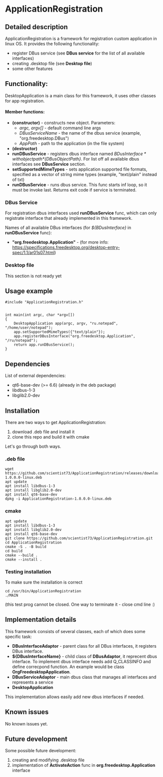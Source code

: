 # ApplicationRegistration

## Detailed description
ApplicationRegistration is a framework for registration custom 
application in linux OS. It provides the following functionality:
- register DBus service (see **DBus service** for the list of 
all available interfaces)
- creating .desktop file (see  **Desktop file**)
- some other features


## Functionality:

DesktopApplication is a main class for this framework, it uses other 
classes for app registration.
#### Member functions:
- **(constructor)** - constructs new object. Parameters:
    - *argc, argv[]* - default command line args
    - *DBusServiceName* - the name of the dbus service (example, "org.freedesktop.DBus")
    - *AppPath* - path to the application (in the file system)
- **(destructor)**
- **runDBusService** - registers dbus interface named *${BDusInterface}* 
with object path *${DBusObjectPath}*. For list off all available 
dbus interfaces see **DBusService** section.
- **setSupportedMimeTypes** - sets application supported file
formats, specified as a vector of string mime types (example,
"text/plain" instead of txt)
- **runDBusService** - runs dbus service. This func starts inf
loop, so it must be invoke last. Returns exit code if service is
terminated.
### DBus Service
For registration dbus interfaces used **runDBusService** func, which
can only registrate interface that already implemented in this
framework. 

Names of all available DBus interfaces (for *${BDusInterface}* in **runDBusService** func):
- **"org.freedesktop.Application"** - (for more info: https://specifications.freedesktop.org/desktop-entry-spec/1.1/ar01s07.html)

### Desktop file
This section is not ready yet

## Usage example
```
#include "ApplicationRegistration.h"


int main(int argc, char *argv[])
{
    DesktopApplication app(argc, argv, "ru.notepad", "/home/user/notepad");
    app.setSupportedMimeTypes({"text/plain"});
    app.registerDBusInterface("org.freedesktop.Application", "/ru/notepad");
    return app.runDBusService();
}
```

## Dependencies
List of external dependencies:
- qt6-base-dev (>= 6.6) (already in the deb package)
- libdbus-1-3
- libglib2.0-dev    


## Installation
There are two ways to get ApplicationRegistration: 
1. download .deb file and install it
1. clone this repo and build it with cmake

Let's go through both ways.
### .deb file
```
wget https://github.com/scientist73/ApplicationRegistration/releases/download/v1.0.0/ApplicationRegistration-1.0.0.0-linux.deb
apt update
apt install libdbus-1-3
apt install libglib2.0-dev
apt install qt6-base-dev
dpkg -i ApplicationRegistration-1.0.0.0-linux.deb
```
### cmake 
```
apt update
apt install libdbus-1-3
apt install libglib2.0-dev
apt install qt6-base-dev
git clone https://github.com/scientist73/ApplicationRegistration.git
cd ApplicationRegistration
cmake -S . -B build
cd build
cmake --build .
cmake --install .
```
### Testing installation 
To make sure the installation is correct 
```
cd /usr/bin/ApplicationRegistration
./MAIN
```
(this test prog cannot be closed. One way to terminate it -
close cmd line :)

## Implementation details
This framework consists of several classes, each of which does
some specific task:
- **DBusInterfaceAdaptor** - parent class for all DBus interfaces,
it registers DBus interface. 
- **${DBusInterfaceName}** - child class of **DBusAdaptor**, it 
reprecent dbus interface. To implement dbus interface needs
add Q_CLASSINFO and define correcpond function. An example would
be class **OrgFreedesktopApplication**.
- **DBusServiceAdaptor** - main dbus class that manages all interfaces and represents a service
- **DesktopApplication**

This implementation allows easily add new dbus interfaces if needed.


## Known issues
No known issues yet.

## Future development
Some possible future development:
1. creating and modifying .desktop file
1. implementation of **ActivateAction** func in 
**org.freedesktop.Application** interface

